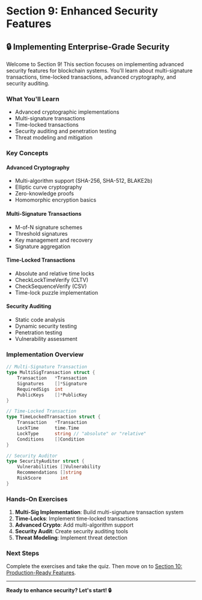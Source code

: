 # Section 9: Enhanced Security Features

## 🔒 Implementing Enterprise-Grade Security

Welcome to Section 9! This section focuses on implementing advanced security features for blockchain systems. You'll learn about multi-signature transactions, time-locked transactions, advanced cryptography, and security auditing.

### **What You'll Learn**

- Advanced cryptographic implementations
- Multi-signature transactions
- Time-locked transactions
- Security auditing and penetration testing
- Threat modeling and mitigation

### **Key Concepts**

#### **Advanced Cryptography**
- Multi-algorithm support (SHA-256, SHA-512, BLAKE2b)
- Elliptic curve cryptography
- Zero-knowledge proofs
- Homomorphic encryption basics

#### **Multi-Signature Transactions**
- M-of-N signature schemes
- Threshold signatures
- Key management and recovery
- Signature aggregation

#### **Time-Locked Transactions**
- Absolute and relative time locks
- CheckLockTimeVerify (CLTV)
- CheckSequenceVerify (CSV)
- Time-lock puzzle implementation

#### **Security Auditing**
- Static code analysis
- Dynamic security testing
- Penetration testing
- Vulnerability assessment

### **Implementation Overview**

```go
// Multi-Signature Transaction
type MultiSigTransaction struct {
    Transaction   *Transaction
    Signatures    []*Signature
    RequiredSigs  int
    PublicKeys    []*PublicKey
}

// Time-Locked Transaction
type TimeLockedTransaction struct {
    Transaction   *Transaction
    LockTime      time.Time
    LockType      string // "absolute" or "relative"
    Conditions    []Condition
}

// Security Auditor
type SecurityAuditor struct {
    Vulnerabilities []Vulnerability
    Recommendations []string
    RiskScore       int
}
```

### **Hands-On Exercises**

1. **Multi-Sig Implementation**: Build multi-signature transaction system
2. **Time-Locks**: Implement time-locked transactions
3. **Advanced Crypto**: Add multi-algorithm support
4. **Security Audit**: Create security auditing tools
5. **Threat Modeling**: Implement threat detection

### **Next Steps**

Complete the exercises and take the quiz. Then move on to [Section 10: Production-Ready Features](../section10/README.md).

---

**Ready to enhance security? Let's start! 🔒**
